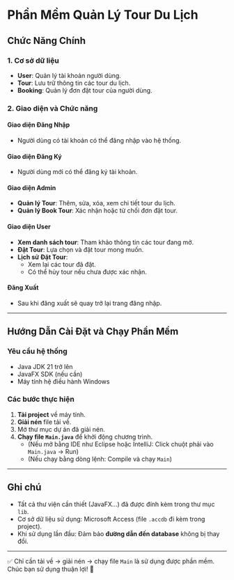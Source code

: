 # Phần Mềm Quản Lý Tour Du Lịch

## Chức Năng Chính

### 1. Cơ sở dữ liệu
- **User**: Quản lý tài khoản người dùng.
- **Tour**: Lưu trữ thông tin các tour du lịch.
- **Booking**: Quản lý đơn đặt tour của người dùng.

### 2. Giao diện và Chức năng

#### Giao diện Đăng Nhập
- Người dùng có tài khoản có thể đăng nhập vào hệ thống.

#### Giao diện Đăng Ký
- Người dùng mới có thể đăng ký tài khoản.

#### Giao diện Admin
- **Quản lý Tour**: Thêm, sửa, xóa, xem chi tiết tour du lịch.
- **Quản lý Book Tour**: Xác nhận hoặc từ chối đơn đặt tour.

#### Giao diện User
- **Xem danh sách tour**: Tham khảo thông tin các tour đang mở.
- **Đặt Tour**: Lựa chọn và đặt tour mong muốn.
- **Lịch sử Đặt Tour**: 
  - Xem lại các tour đã đặt.
  - Có thể hủy tour nếu chưa được xác nhận.

#### Đăng Xuất
- Sau khi đăng xuất sẽ quay trở lại trang đăng nhập.

---

## Hướng Dẫn Cài Đặt và Chạy Phần Mềm

### Yêu cầu hệ thống
- Java JDK 21 trở lên
- JavaFX SDK (nếu cần)
- Máy tính hệ điều hành Windows

### Các bước thực hiện

1. **Tải project** về máy tính.
2. **Giải nén** file tải về.
3. Mở thư mục dự án đã giải nén.
4. **Chạy file `Main.java`** để khởi động chương trình.
   - (Nếu mở bằng IDE như Eclipse hoặc IntelliJ: Click chuột phải vào `Main.java` → Run)
   - (Nếu chạy bằng dòng lệnh: Compile và chạy `Main`)

---

## Ghi chú

- Tất cả thư viện cần thiết (JavaFX...) đã được đính kèm trong thư mục `lib`.
- Cơ sở dữ liệu sử dụng: Microsoft Access (file `.accdb` đi kèm trong project).
- Khi sử dụng lần đầu: Đảm bảo **đường dẫn đến database** không bị thay đổi.

---

✅ Chỉ cần tải về → giải nén → chạy file `Main` là sử dụng được phần mềm.  
Chúc bạn sử dụng thuận lợi! 🚀

